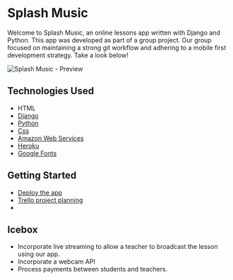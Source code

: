 # Splash Music

Welcome to Splash Music, an online lessons app written with Django and Python. This app was developed as part of a group project. Our group focused on maintaining a strong git workflow and adhering to a mobile first development strategy. Take a look below!

![Splash Music - Preview](https://imgur.com/)

## Technologies Used

* HTML
* [Django](https://www.djangoproject.com/)
* [Python](https://www.python.org/)
* [Css]()
* [Amazon Web Services](https://aws.amazon.com/)
* [Heroku](https://www.heroku.com/)
* [Google Fonts](https://fonts.google.com/) 

## Getting Started

- [Deploy the app](https://splashmusic.herokuapp.com/ "Deploy the app")
- [Trello project planning](https://trello.com/b/ikHF5Ca0/website "Trello project planning")
- 
## Icebox
- Incorporate live streaming to allow a teacher to broadcast the 		    lesson using our app.  
- Incorporate a webcam API
- Process payments between students and teachers.

